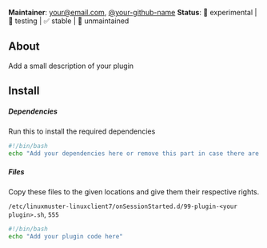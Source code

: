 **Maintainer**: [your@email.com](mailto:your@email.com), [@your-github-name](https://github.com/your-github-name)
**Status**: 🧪 experimental | 🔧 testing | ✅ stable | 🚧 unmaintained

## About

Add a small description of your plugin

## Install

##### Dependencies
Run this to install the required dependencies

```bash
#!/bin/bash
echo "Add your dependencies here or remove this part in case there are no dependencies"
```

##### Files
Copy these files to the given locations and give them their respective rights.

`/etc/linuxmuster-linuxclient7/onSessionStarted.d/99-plugin-<your plugin>.sh`, `555`
```bash
#!/bin/bash
echo "Add your plugin code here"
```